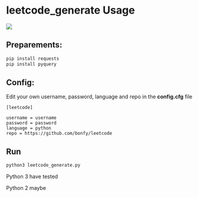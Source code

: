 # leetcode_generate Usage

![](https://github.com/bonfy/leetcode/blob/master/demo/leetcode.gif)

## Preparements:

```cmd
pip install requests
pip install pyquery
```

## Config:

Edit your own username, password, language and repo in the **config.cfg** file

```
[leetcode]

username = username
password = password
language = python
repo = https://github.com/bonfy/leetcode
```

## Run

```cmd
python3 leetcode_generate.py
```




Python 3 have tested

Python 2 maybe

